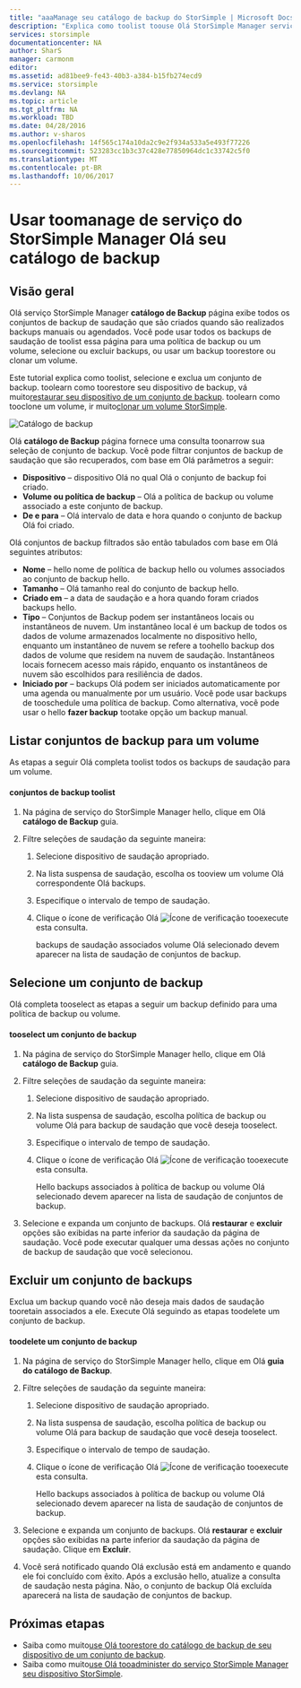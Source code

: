 ```yaml
---
title: "aaaManage seu catálogo de backup do StorSimple | Microsoft Docs"
description: "Explica como toolist toouse Olá StorSimple Manager serviço Catálogo de Backup página, selecione e excluir conjuntos de backup para um volume."
services: storsimple
documentationcenter: NA
author: SharS
manager: carmonm
editor: 
ms.assetid: ad81bee9-fe43-40b3-a384-b15fb274ecd9
ms.service: storsimple
ms.devlang: NA
ms.topic: article
ms.tgt_pltfrm: NA
ms.workload: TBD
ms.date: 04/28/2016
ms.author: v-sharos
ms.openlocfilehash: 14f565c174a10da2c9e2f934a533a5e493f77226
ms.sourcegitcommit: 523283cc1b3c37c428e77850964dc1c33742c5f0
ms.translationtype: MT
ms.contentlocale: pt-BR
ms.lasthandoff: 10/06/2017
---
```

# <a name="use-hello-storsimple-manager-service-toomanage-your-backup-catalog"></a>Usar toomanage de serviço do StorSimple Manager Olá seu catálogo de backup
## <a name="overview"></a>Visão geral
Olá serviço StorSimple Manager **catálogo de Backup** página exibe todos os conjuntos de backup de saudação que são criados quando são realizados backups manuais ou agendados. Você pode usar todos os backups de saudação de toolist essa página para uma política de backup ou um volume, selecione ou excluir backups, ou usar um backup toorestore ou clonar um volume.

Este tutorial explica como toolist, selecione e exclua um conjunto de backup. toolearn como toorestore seu dispositivo de backup, vá muito[restaurar seu dispositivo de um conjunto de backup](storsimple-restore-from-backup-set.md). toolearn como tooclone um volume, ir muito[clonar um volume StorSimple](storsimple-clone-volume.md).

![Catálogo de backup](./media/storsimple-manage-backup-catalog/backupcatalog.png) 

Olá **catálogo de Backup** página fornece uma consulta toonarrow sua seleção de conjunto de backup. Você pode filtrar conjuntos de backup de saudação que são recuperados, com base em Olá parâmetros a seguir:

* **Dispositivo** – dispositivo Olá no qual Olá o conjunto de backup foi criado.
* **Volume ou política de backup** – Olá a política de backup ou volume associado a este conjunto de backup.
* **De e para** – Olá intervalo de data e hora quando o conjunto de backup Olá foi criado.

Olá conjuntos de backup filtrados são então tabulados com base em Olá seguintes atributos:

* **Nome** – hello nome de política de backup hello ou volumes associados ao conjunto de backup hello.
* **Tamanho** – Olá tamanho real do conjunto de backup hello.
* **Criado em** – a data de saudação e a hora quando foram criados backups hello. 
* **Tipo** – Conjuntos de Backup podem ser instantâneos locais ou instantâneos de nuvem. Um instantâneo local é um backup de todos os dados de volume armazenados localmente no dispositivo hello, enquanto um instantâneo de nuvem se refere a toohello backup dos dados de volume que residem na nuvem de saudação. Instantâneos locais fornecem acesso mais rápido, enquanto os instantâneos de nuvem são escolhidos para resiliência de dados.
* **Iniciado por** – backups Olá podem ser iniciados automaticamente por uma agenda ou manualmente por um usuário. Você pode usar backups de tooschedule uma política de backup. Como alternativa, você pode usar o hello **fazer backup** tootake opção um backup manual.

## <a name="list-backup-sets-for-a-volume"></a>Listar conjuntos de backup para um volume
As etapas a seguir Olá completa toolist todos os backups de saudação para um volume.

#### <a name="toolist-backup-sets"></a>conjuntos de backup toolist
1. Na página de serviço do StorSimple Manager hello, clique em Olá **catálogo de Backup** guia.
2. Filtre seleções de saudação da seguinte maneira:
   
   1. Selecione dispositivo de saudação apropriado.
   2. Na lista suspensa de saudação, escolha os tooview um volume Olá correspondente Olá backups.
   3. Especifique o intervalo de tempo de saudação.
   4. Clique o ícone de verificação Olá ![Ícone de verificação](./media/storsimple-manage-backup-catalog/HCS_CheckIcon.png) tooexecute esta consulta.
      
      backups de saudação associados volume Olá selecionado devem aparecer na lista de saudação de conjuntos de backup.

## <a name="select-a-backup-set"></a>Selecione um conjunto de backup
Olá completa tooselect as etapas a seguir um backup definido para uma política de backup ou volume.

#### <a name="tooselect-a-backup-set"></a>tooselect um conjunto de backup
1. Na página de serviço do StorSimple Manager hello, clique em Olá **catálogo de Backup** guia.
2. Filtre seleções de saudação da seguinte maneira:
   
   1. Selecione dispositivo de saudação apropriado.
   2. Na lista suspensa de saudação, escolha política de backup ou volume Olá para backup de saudação que você deseja tooselect.
   3. Especifique o intervalo de tempo de saudação.
   4. Clique o ícone de verificação Olá ![Ícone de verificação](./media/storsimple-manage-backup-catalog/HCS_CheckIcon.png) tooexecute esta consulta.
      
      Hello backups associados à política de backup ou volume Olá selecionado devem aparecer na lista de saudação de conjuntos de backup.
3. Selecione e expanda um conjunto de backups. Olá **restaurar** e **excluir** opções são exibidas na parte inferior da saudação da página de saudação. Você pode executar qualquer uma dessas ações no conjunto de backup de saudação que você selecionou.

## <a name="delete-a-backup-set"></a>Excluir um conjunto de backups
Exclua um backup quando você não deseja mais dados de saudação tooretain associados a ele. Execute Olá seguindo as etapas toodelete um conjunto de backup.

#### <a name="toodelete-a-backup-set"></a>toodelete um conjunto de backup
1. Na página de serviço do StorSimple Manager hello, clique em Olá **guia do catálogo de Backup**.
2. Filtre seleções de saudação da seguinte maneira:
   
   1. Selecione dispositivo de saudação apropriado.
   2. Na lista suspensa de saudação, escolha política de backup ou volume Olá para backup de saudação que você deseja tooselect.
   3. Especifique o intervalo de tempo de saudação.
   4. Clique o ícone de verificação Olá ![Ícone de verificação](./media/storsimple-manage-backup-catalog/HCS_CheckIcon.png) tooexecute esta consulta.
      
      Hello backups associados à política de backup ou volume Olá selecionado devem aparecer na lista de saudação de conjuntos de backup.
3. Selecione e expanda um conjunto de backups. Olá **restaurar** e **excluir** opções são exibidas na parte inferior da saudação da página de saudação. Clique em **Excluir**.
4. Você será notificado quando Olá exclusão está em andamento e quando ele foi concluído com êxito. Após a exclusão hello, atualize a consulta de saudação nesta página. Não, o conjunto de backup Olá excluída aparecerá na lista de saudação de conjuntos de backup.

## <a name="next-steps"></a>Próximas etapas
* Saiba como muito[use Olá toorestore do catálogo de backup de seu dispositivo de um conjunto de backup](storsimple-restore-from-backup-set.md).
* Saiba como muito[use Olá tooadminister do serviço StorSimple Manager seu dispositivo StorSimple](storsimple-manager-service-administration.md).

